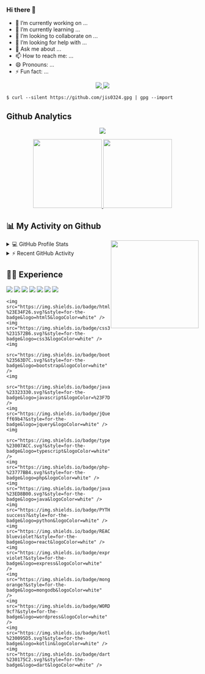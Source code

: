 ### Hi there 👋
- 🔭 I’m currently working on ...
- 🌱 I’m currently learning ...
- 👯 I’m looking to collaborate on ...
- 🤔 I’m looking for help with ...
- 💬 Ask me about ...
- 📫 How to reach me: ...
- 😄 Pronouns: ...
- ⚡ Fun fact: ...
<p align="center">
    <a href="">
        <img src="https://visitor-badge.laobi.icu/badge?page_id=jis0324.jis0324">
        <img src="https://img.shields.io/twitter/follow/AgaScoot_Reggae?color=red&label=Twitter&style=flat-square">
        <!-- <img src="https://img.shields.io/youtube/channel/subscribers/UC3tF03J2dqJVmrKuYK2rNIA?label=Youtube&style=flat-square"> -->
    </a>
</p>
<!--**Statistik Efektif**-->

```
$ curl --silent https://github.com/jis0324.gpg | gpg --import
```

## Github Analytics
<p align="center">
    <img alig
        src="https://github-profile-trophy.vercel.app/?username=jis0324&no-bg=true&no-frame=true&theme=onedark&column=7" />
</p>


<!--START_SECTION:waka-->
<!-- ![jis0324 Contribution Stats](https://github-contribution-stats.vercel.app/api/?username=jis0324) -->
<p align="center">
    <a href="https://github.com/jis0324">
        <img height="180em"
            src="https://github-readme-stats.vercel.app/api?username=jis0324&show_icons=true&theme=midnight-purple&include_all_commits=true&count_private=true" />
        <img height="180em"
            src="https://github-readme-stats-eight-theta.vercel.app/api/top-langs/?username=jis0324&layout=compact&langs_count=8&theme=midnight-purple" />
    </a>
</p>
<!--END_SECTION:waka-->

## 📊 My Activity on Github
<img align='right' src="https://media.giphy.com/media/M9gbBd9nbDrOTu1Mqx/giphy.gif" width="230">
<details>
    <summary>💻 GitHub Profile Stats</summary>
    <br />
    <a href="https://github.com/jis0324"><img width="50%"
            src="https://github-readme-streak-stats.herokuapp.com/?user=jis0324&theme=highcontrast" /></a>
    <br />
    <!--   <b>Note:</b> Top languages is only a metric of the languages my public code consists of and doesn't reflect experience or skill level. -->
</details>

<details>
    <summary>⚡ Recent GitHub Activity</summary>
    <br />

    <!--START_SECTION:activity-->
    1. You.com Parser
    2. Google Scraping
    <!--END_SECTION:activity-->
</details>

## 👨‍💻 Experience
<p>
    <img src="https://img.shields.io/badge/git%20-%23F05033.svg?&style=for-the-badge&logo=git&logoColor=white" />
    <img src="https://img.shields.io/badge/gitlab%20-%23181717.svg?&style=for-the-badge&logo=gitlab&logoColor=white" />
    <img src="https://img.shields.io/badge/github%20-%23121011.svg?&style=for-the-badge&logo=github&logoColor=white" />
    <img
        src="https://img.shields.io/badge/laravel%20-%23FF2D20.svg?&style=for-the-badge&logo=laravel&logoColor=white" />
    <img
        src="https://img.shields.io/badge/Flutter%20-%2302569B.svg?&style=for-the-badge&logo=Flutter&logoColor=white" />
    <img src="https://img.shields.io/badge/express.js%20-%23404d59.svg?&style=for-the-badge" />
    <img
        src="https://img.shields.io/badge/vuejs%20-%2335495e.svg?&style=for-the-badge&logo=vue.js&logoColor=%234FC08D" />

    <img src="https://img.shields.io/badge/html5%20-%23E34F26.svg?&style=for-the-badge&logo=html5&logoColor=white" />
    <img src="https://img.shields.io/badge/css3%20-%231572B6.svg?&style=for-the-badge&logo=css3&logoColor=white" />
    <img
        src="https://img.shields.io/badge/bootstrap%20-%23563D7C.svg?&style=for-the-badge&logo=bootstrap&logoColor=white" />
    <img
        src="https://img.shields.io/badge/javascript%20-%23323330.svg?&style=for-the-badge&logo=javascript&logoColor=%23F7DF1E" />
    <img src="https://img.shields.io/badge/jQuery-ff69b4?&style=for-the-badge&logo=jquery&logoColor=white" />
    <img
        src="https://img.shields.io/badge/typescript%20-%23007ACC.svg?&style=for-the-badge&logo=typescript&logoColor=white" />
    <img src="https://img.shields.io/badge/php-%23777BB4.svg?&style=for-the-badge&logo=php&logoColor=white" />
    <img src="https://img.shields.io/badge/java-%23ED8B00.svg?&style=for-the-badge&logo=java&logoColor=white" />
    <img src="https://img.shields.io/badge/PYTHON-success?&style=for-the-badge&logo=python&logoColor=white" />
    <img src="https://img.shields.io/badge/REACT-blueviolet?&style=for-the-badge&logo=react&logoColor=white" />
    <img src="https://img.shields.io/badge/express-violet?&style=for-the-badge&logo=express&logoColor=white" />
    <img src="https://img.shields.io/badge/mongodb-orange?&style=for-the-badge&logo=mongodb&logoColor=white" />
    <img src="https://img.shields.io/badge/WORDPRESS-9cf?&style=for-the-badge&logo=wordpress&logoColor=white" />
    <img src="https://img.shields.io/badge/kotlin-%230095D5.svg?&style=for-the-badge&logo=kotlin&logoColor=white" />
    <img src="https://img.shields.io/badge/dart-%230175C2.svg?&style=for-the-badge&logo=dart&logoColor=white" />

</p>

<br>
